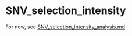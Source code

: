 # SNV_selection_intensity

For now, see [SNV_selection_intensity_analysis.md](SNV_selection_intensity_analysis.md)